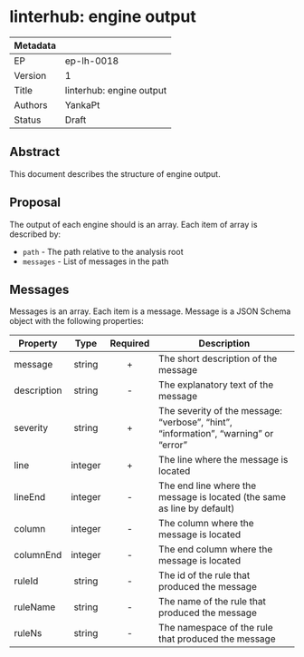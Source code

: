 # linterhub: engine output

| Metadata     |                                         |
| ------------ |-----------------------------------------|
| EP           | ep-lh-0018                              |
| Version      | 1                                       |
| Title        | linterhub: engine output         	    |
| Authors      | YankaPt              			    |
| Status       | Draft                                   |
## Abstract
This document describes the structure of engine output.

## Proposal
The output of each engine should is an array. Each item of array is described by:
- `path` - The path relative to the analysis root
- `messages` - List of messages in the path

## Messages
Messages is an array. Each item is a message. Message is a JSON Schema object with the following properties:

| Property    | Type     | Required | Description |
| -           | :-:      | :-:      | -           |
| message          | string   | +        | The short description of the message |
| description      | string   | -        | The explanatory text of the message  |
| severity     | string      | +        | The severity of the message: “verbose”, “hint”, “information”, “warning” or “error” |
| line        | integer    | +        | The line where the message is located|
| lineEnd         | integer   | -        | The end line where the message is located (the same as line by default)|
| column          | integer   | -        | The column where the message is located |
| columnEnd          | integer   | -        | The end column where the message is located |
| ruleId          | string   | -        | The id of the rule that produced the message |
| ruleName          | string   | -        | The name of the rule that produced the message |
| ruleNs          | string   | -        | The namespace of the rule that produced the message |

